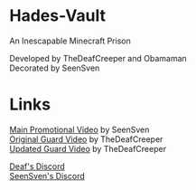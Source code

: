 # Hades-Vault
An Inescapable Minecraft Prison

Developed by TheDeafCreeper and Obamaman  
Decorated by SeenSven

# Links
[Main Promotional Video](https://www.youtube.com/watch?v=trj15fjXWDw) by SeenSven  
[Original Guard Video](https://www.youtube.com/watch?v=9yQQRJj1QWQ) by TheDeafCreeper  
[Updated Guard Video](https://www.youtube.com/watch?v=DSZtGFdgpPI) by TheDeafCreeper  

[Deaf's Discord](https://discord.gg/c9EGJrV2N8)  
[SeenSven's Discord](https://discord.gg/ZqhuAPrTRw)
